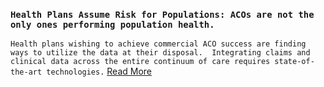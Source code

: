 ### `Health Plans Assume Risk for Populations: ACOs are not the only ones performing population health.`

`Health plans wishing to achieve commercial ACO success are finding ways to utilize the data at their disposal.  Integrating claims and clinical data across the entire continuum of care requires state-of-the-art technologies.`
[Read More][1]

[1]: #
